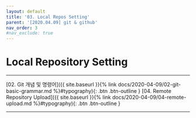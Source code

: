 ```yaml
---
layout: default
title: '03. Local Repos Setting'
parent: '[2020.04.09] git & github'
nav_order: 3
#nav_exclude: true
---
```


# Local Repository Setting

---

[02. Git 개념 및 명령어]({{ site.baseurl }}{% link docs/2020-04-09/02-git-basic-grammar.md %}#typography){: .btn .btn-outline }
[04. Remote Repository Upload]({{ site.baseurl }}{% link docs/2020-04-09/04-remote-upload.md %}#typography){: .btn .btn-outline }

---